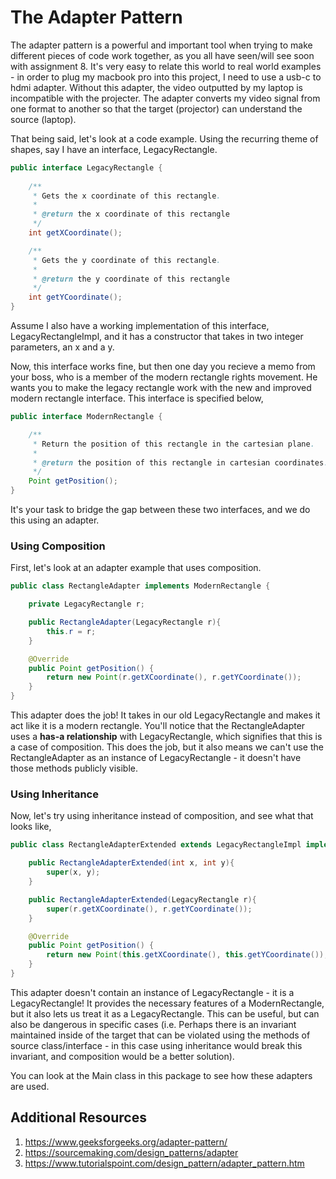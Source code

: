 # The Adapter Pattern

The adapter pattern is a powerful and important tool when trying to make different pieces of code work together, as you all have seen/will see soon with assignment 8. It's very easy to relate this world to real world examples - in order to plug my macbook pro into this project, I need to use a usb-c to hdmi adapter. Without this adapter, the video outputted by my laptop is incompatible with the projecter. The adapter converts my video signal from one format to another so that the target (projector) can understand the source (laptop). 

That being said, let's look at a code example. Using the recurring theme of shapes, say I have an interface, LegacyRectangle. 

```java
public interface LegacyRectangle {
    
    /**
     * Gets the x coordinate of this rectangle.
     * 
     * @return the x coordinate of this rectangle
     */
    int getXCoordinate();

    /**
     * Gets the y coordinate of this rectangle.
     * 
     * @return the y coordinate of this rectangle
     */
    int getYCoordinate();
}
```

Assume I also have a working implementation of this interface, LegacyRectangleImpl, and it has a constructor that takes in two integer parameters, an x and a y. 

Now, this interface works fine, but then one day you recieve a memo from your boss, who is a member of the modern rectangle rights movement. He wants you to make the legacy rectangle work with the new and improved modern rectangle interface. This interface is specified below,
```java
public interface ModernRectangle {

    /**
     * Return the position of this rectangle in the cartesian plane.
     *
     * @return the position of this rectangle in cartesian coordinates.
     */
    Point getPosition();
}
```

It's your task to bridge the gap between these two interfaces, and we do this using an adapter.

### Using Composition
First, let's look at an adapter example that uses composition.

```java
public class RectangleAdapter implements ModernRectangle {

    private LegacyRectangle r;

    public RectangleAdapter(LegacyRectangle r){
        this.r = r;
    }

    @Override
    public Point getPosition() {
        return new Point(r.getXCoordinate(), r.getYCoordinate());
    }
}
```

This adapter does the job! It takes in our old LegacyRectangle and makes it act like it is a modern rectangle. You'll notice that the RectangleAdapter uses a **has-a relationship** with LegacyRectangle, which signifies that this is a case of composition. This does the job, but it also means we can't use the RectangleAdapter as an instance of LegacyRectangle - it doesn't have those methods publicly visible.

### Using Inheritance

Now, let's try using inheritance instead of composition, and see what that looks like,
```java
public class RectangleAdapterExtended extends LegacyRectangleImpl implements ModernRectangle {

    public RectangleAdapterExtended(int x, int y){
        super(x, y);
    }

    public RectangleAdapterExtended(LegacyRectangle r){
        super(r.getXCoordinate(), r.getYCoordinate());
    }

    @Override
    public Point getPosition() {
        return new Point(this.getXCoordinate(), this.getYCoordinate());
    }
}
```

This adapter doesn't contain an instance of LegacyRectangle - it is a LegacyRectangle! It provides the necessary features of a ModernRectangle, but it also lets us treat it as a LegacyRectangle. This can be useful, but can also be dangerous in specific cases (i.e. Perhaps there is an invariant maintained inside of the target that can be violated using the methods of source class/interface - in this case using inheritance would break this invariant, and composition would be a better solution).

You can look at the Main class in this package to see how these adapters are used. 

## Additional Resources
1. https://www.geeksforgeeks.org/adapter-pattern/
2. https://sourcemaking.com/design_patterns/adapter
3. https://www.tutorialspoint.com/design_pattern/adapter_pattern.htm